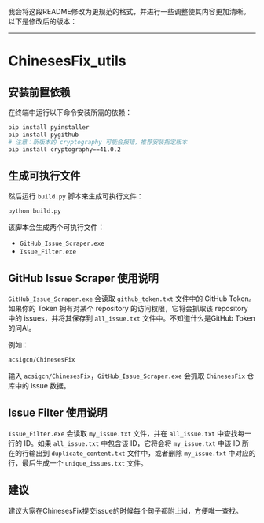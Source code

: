 我会将这段README修改为更规范的格式，并进行一些调整使其内容更加清晰。以下是修改后的版本：

---

# ChinesesFix_utils

## 安装前置依赖

在终端中运行以下命令安装所需的依赖：

```bash
pip install pyinstaller
pip install pygithub
# 注意：新版本的 cryptography 可能会报错，推荐安装指定版本
pip install cryptography==41.0.2
```

## 生成可执行文件

然后运行 `build.py` 脚本来生成可执行文件：

```bash
python build.py
```

该脚本会生成两个可执行文件：

- `GitHub_Issue_Scraper.exe`
- `Issue_Filter.exe`

## GitHub Issue Scraper 使用说明

`GitHub_Issue_Scraper.exe` 会读取 `github_token.txt` 文件中的 GitHub Token。如果你的 Token 拥有对某个 repository 的访问权限，它将会抓取该 repository 中的 issues，并将其保存到 `all_issue.txt` 文件中。不知道什么是GitHub Token的问AI。

例如：

```bash
acsigcn/ChinesesFix
```

输入 `acsigcn/ChinesesFix`，`GitHub_Issue_Scraper.exe` 会抓取 `ChinesesFix` 仓库中的 issue 数据。

## Issue Filter 使用说明

`Issue_Filter.exe` 会读取 `my_issue.txt` 文件，并在 `all_issue.txt` 中查找每一行的 ID。如果 `all_issue.txt` 中包含该 ID，它将会将 `my_issue.txt` 中该 ID 所在的行输出到 `duplicate_content.txt` 文件中，或者删除 `my_issue.txt` 中对应的行，最后生成一个 `unique_issues.txt` 文件。

## 建议
建议大家在ChinesesFix提交issue的时候每个句子都附上id，方便唯一查找。


